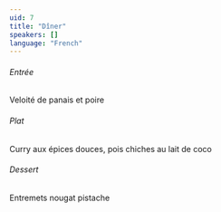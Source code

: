 ```yaml
---
uid: 7
title: "Dîner"
speakers: []
language: "French"
---
```


<div class="text-center">
<p>
<h6>Entrée</h6>
Veloité de panais et poire
</p>
<p>
<h6>Plat</h6>
Curry aux épices douces, pois chiches au lait de coco
</p>
<p>
<h6>Dessert</h6>
Entremets nougat pistache
</p>
</div>